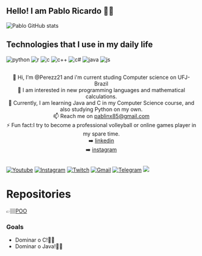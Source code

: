 ## Hello! I am Pablo Ricardo 👋🏽

![Pablo GitHub stats](https://github-readme-stats.vercel.app/api?username=Perezz21&show_icons=true&theme=radical)
## Technologies that I use in my daily life

<div style="display: inline_block">
  <img align="center" alt="python" src="https://img.shields.io/badge/Python-14354C?style=for-the-badge&logo=python&logoColor=white" />
  <img align="center" alt="r" src="https://img.shields.io/badge/R-276DC3?style=for-the-badge&logo=r&logoColor=white" />
  <img align="center" alt="c" src="https://img.shields.io/badge/C-00599C?style=for-the-badge&logo=c&logoColor=white" />
  <img align="center" alt="c++" src="https://img.shields.io/badge/C%2B%2B-00599C?style=for-the-badge&logo=c%2B%2B&logoColor=white" />
  <img align="center" alt="c#" src="https://img.shields.io/badge/C%23-239120?style=for-the-badge&logo=c-sharp&logoColor=white" />
  <img align="center" alt="java" src="https://img.shields.io/badge/Java-ED8B00?style=for-the-badge&logo=openjdk&logoColor=white" />
  <img align="center" alt="js" src="https://img.shields.io/badge/JavaScript-F7DF1E?style=for-the-badge&logo=javascript&logoColor=black" /
</div><br/>

##
<div align="center">

 👋 Hi, I’m @Perezz21 and i'm current studing Computer science on UFJ-Brazil                     
 👀 I am interested in new programming languages and mathematical calculations.            
 🌱 Currently, I am learning Java and C in my Computer Science course, and also studying Python on my own.            
 📫 Reach me on pablinx85@gmail.com          
 ⚡ Fun fact:I try to become a professional volleyball or online games player in my spare time.            
 ➡️ [linkedin](https://www.linkedin.com/in/pablo-ricardo-63a12625b/)           
 ➡️ [instagram](https://www.instagram.com/perez.slv21/)          
 
</div>

##

[![Youtube](https://img.shields.io/badge/YouTube-FF0000?style=for-the-badge&logo=youtube&logoColor=white)](https://www.youtube.com/@pabloricardo9039)
[![Instagram](https://img.shields.io/badge/Instagram-E4405F?style=for-the-badge&logo=instagram&logoColor=white)](https://www.instagram.com/_pablito_perez/?hl=pt-br%20)
[![Twitch](https://img.shields.io/badge/Twitch-9146FF?style=for-the-badge&logo=twitch&logoColor=white)](https://www.twitch.tv/perez02005)
[![Gmail](https://img.shields.io/badge/Gmail-D14836?style=for-the-badge&logo=gmail&logoColor=white)](https://mail.google.com/mail/u/0/#inbox?compose=GTvVlcSPFrLJwRXccSrHbKclLFDkvGCCBXLSDbVZdKcFTqHBnGDQsVBnXFTJxqHwvZxwPDTkzdqkB)
[![Telegram](https://img.shields.io/badge/Telegram-2CA5E0?style=for-the-badge&logo=telegram&logoColor=white)](https://www.twitch.tv/perez02005)
<a href="https://discord.gg/BvZhACfQ" target="_blank"><img src="https://img.shields.io/badge/Discord-7289DA?style=for-the-badge&logo=discord&logoColor=white" target="_blank"></a>

# Repositories
👉🏽[POO](https://github.com/Perezz21/Programa-o-Orientada-ao-Objeto)

### Goals
- Dominar o C!🫵🏽
- Dominar o Java!🤏🏽
